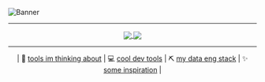 ![Banner](./images/github-banner.gif)
<hr/>
<div align="center">
    <a href="https://github.com/anuraghazra/github-readme-stats">
        <img align="center" src="https://github-readme-stats.vercel.app/api?username=mighabana&show_icons=true&theme=nightowl&hide_border=true&rank_icon=github" />
    </a>
    <a href="https://github.com/anuraghazra/github-readme-stats">
        <img align="center" src="https://github-readme-stats.vercel.app/api/top-langs/?username=mighabana&layout=compact&theme=nightowl&langs_count=8&hide_border=true" />
    </a>
</div>
<hr/>
<div align="center">
|
🤔 <a href="https://github.com/stars/mighabana/lists/to-try">tools im thinking about</a>
|
💻 <a href="https://github.com/stars/mighabana/lists/dev-tools">cool dev tools</a>
|
⛏️ <a href="https://github.com/stars/mighabana/lists/data-engineering">my data eng stack</a>
|
✨ <a href="https://github.com/stars/mighabana/lists/inspiration">some inspiration</a>
|
<!-- [🏗️ devops stuff](https://github.com/stars/mighabana/lists/devops)
|
[🐍 python tools](https://github.com/stars/mighabana/lists/py-tools)
|
[📊 data vizualization](https://github.com/stars/mighabana/lists/data-vizualization)
|
[🔠 NLP/LLMs](https://github.com/stars/mighabana/lists/nlp-llms)
|
[🌇 web development](https://github.com/stars/mighabana/lists/web-development)
| -->
</div>

<!-- 
banner icons are from https://wwww.flaticon.com please check them out if you need cute icons for your website or other designs!

Data Engineer icons:
    - database (https://www.flaticon.com/free-icon/database_9850774)
    - pipe (https://www.flaticon.com/free-icon/pipe_2860157)
    - chart (https://www.flaticon.com/free-icon/chart_8206134)
Automation icons:
    - software (https://www.flaticon.com/free-icon/software_6784506)
    - coding brain (https://www.flaticon.com/free-icon/coding_4616734)
    - robot (https://www.flaticon.com/free-icon/robot_6584942)
Config icons:
    - file (https://www.flaticon.com/free-icon/file_2521534)
    - process (https://www.flaticon.com/free-icon/process_4149680)
    - settings (https://www.flaticon.com/free-icon/settings_3785960)
Terminal icons:
    - terminal (https://www.flaticon.com/free-icon/terminal_4248402)
    - coding (https://www.flaticon.com/free-icon/coding_534621)
    - pos terminal (https://www.flaticon.com/free-icon/pos-terminal_2645228)
AI icons:
    - AI robot (https://www.flaticon.com/free-icon/ai_2814650)
    - AI chip (https://www.flaticon.com/free-icon/ai_5278402)
    - technology (https://www.flaticon.com/free-icon/technology_15260321)
 -->